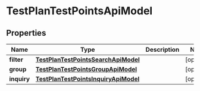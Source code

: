 
# TestPlanTestPointsApiModel

## Properties
| Name | Type | Description | Notes |
| ------------ | ------------- | ------------- | ------------- |
| **filter** | [**TestPlanTestPointsSearchApiModel**](TestPlanTestPointsSearchApiModel.md) |  |  [optional] |
| **group** | [**TestPlanTestPointsGroupApiModel**](TestPlanTestPointsGroupApiModel.md) |  |  [optional] |
| **inquiry** | [**TestPlanTestPointsInquiryApiModel**](TestPlanTestPointsInquiryApiModel.md) |  |  [optional] |




